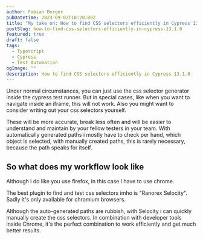 ```yaml
---
author: Fabian Berger
pubDatetime: 2023-09-02T10:20:00Z
title: "My take on: How to find CSS selectors efficiently in Cypress 13.1.0"
postSlug: how-to-find-css-selectors-efficiently-in-cypress-13.1.0
featured: true
draft: false
tags:
  - Typescript
  - Cypress
  - Test Automation
ogImage: ""
description: How to find CSS selectors efficiently in Cypress 13.1.0
---
```


Under normal circumstances, you can just use the css selector generator inside the cypress test runner.
But in special cases, like when you want to navigate inside an iframe, this will not work.
Also you might want to consider writing out your css selectors yourself.

These will be more accurate, break less often and will be easier to understand and maintain by your fellow testers in your team.
With automatically generated paths i mostly have to check per hand, which object is selected, with manually created paths, this is rarely necessary, because the path speaks for itself.

## So what does my workflow look like

Although i do like you use firefox, in this case i have to use chrome.

The best plugin to find and test css selectors imho is "Ranorex Selocity".
Sadly it's only available for chromium browsers.

Although the auto-generated paths are rubbish, with Selocity i can quickly manually create the css selectors.
In combination with developer tools inside Chrome, it's the perfect combination to work efficiently and get much better results.
